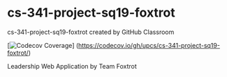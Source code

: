 # cs-341-project-sq19-foxtrot
cs-341-project-sq19-foxtrot created by GitHub Classroom

[![Codecov Coverage](https://img.shields.io/codecov/c/github/upcs/cs-341-project-sq19-foxtrot/master.svg?style=flat-square)] (https://codecov.io/gh/upcs/cs-341-project-sq19-foxtrot/)

Leadership Web Application by Team Foxtrot
